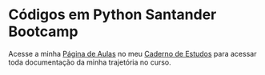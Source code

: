 # Códigos em Python Santander Bootcamp

Acesse a minha [Página de Aulas](https://deori-caderno-python-ds-santander.notion.site/Aulas-e7f831d8e2e348aca44daadeb6dd176c) no meu [Caderno de Estudos](https://deori-caderno-python-ds-santander.notion.site/Santander-Bootcamp-Ci-ncia-de-Dados-com-Python-40f07e7bf49c464ea5d945e2538274d3?pvs=4) para acessar toda documentação da minha trajetória no curso.